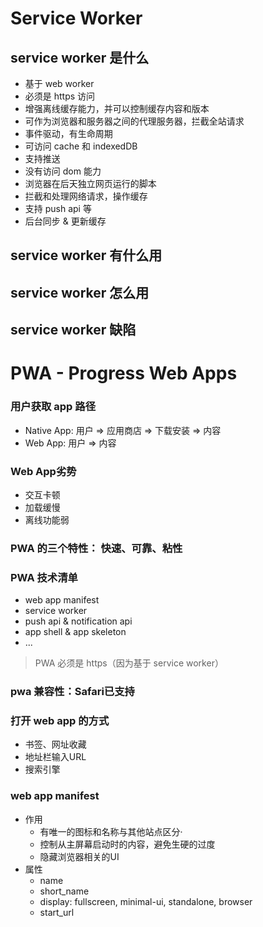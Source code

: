 # Service Worker

## service worker 是什么
+ 基于 web worker
+ 必须是 https 访问
+ 增强离线缓存能力，并可以控制缓存内容和版本
+ 可作为浏览器和服务器之间的代理服务器，拦截全站请求
+ 事件驱动，有生命周期
+ 可访问 cache 和 indexedDB
+ 支持推送
+ 没有访问 dom 能力
+ 浏览器在后天独立网页运行的脚本
+ 拦截和处理网络请求，操作缓存
+ 支持 push api 等
+ 后台同步 & 更新缓存

## service worker 有什么用

## service worker 怎么用

## service worker 缺陷


# PWA - Progress Web Apps
### 用户获取 app 路径
+ Native App: 用户 => 应用商店 => 下载安装 => 内容
+ Web App: 用户 => 内容
### Web App劣势
+ 交互卡顿
+ 加载缓慢
+ 离线功能弱

### PWA 的三个特性： 快速、可靠、粘性
### PWA 技术清单
+ web app manifest
+ service worker
+ push api & notification api
+ app shell & app skeleton
+ ...

> PWA 必须是 https（因为基于 service worker）

### pwa 兼容性：Safari已支持

### 打开 web app 的方式
+ 书签、网址收藏
+ 地址栏输入URL
+ 搜索引擎

### web app manifest
+ 作用
  + 有唯一的图标和名称与其他站点区分·
  + 控制从主屏幕启动时的内容，避免生硬的过度
  + 隐藏浏览器相关的UI
+ 属性
  + name
  + short_name
  + display: fullscreen, minimal-ui, standalone, browser
  + start_url